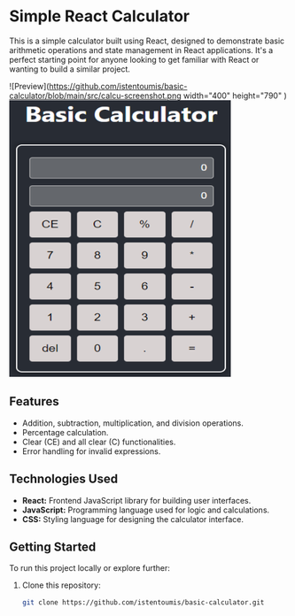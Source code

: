 # Simple React Calculator

This is a simple calculator built using React, designed to demonstrate basic arithmetic operations and state management in React applications. It's a perfect starting point for anyone looking to get familiar with React or wanting to build a similar project.

![Preview](https://github.com/istentoumis/basic-calculator/blob/main/src/calcu-screenshot.png width="400" height="790" )
<img src="https://github.com/istentoumis/basic-calculator/blob/main/src/calcu-screenshot.png" width="400" height="500">

## Features

- Addition, subtraction, multiplication, and division operations.
- Percentage calculation.
- Clear (CE) and all clear (C) functionalities.
- Error handling for invalid expressions.

## Technologies Used

- **React:** Frontend JavaScript library for building user interfaces.
- **JavaScript:** Programming language used for logic and calculations.
- **CSS:** Styling language for designing the calculator interface.

## Getting Started

To run this project locally or explore further:

1. Clone this repository:
   ```bash
   git clone https://github.com/istentoumis/basic-calculator.git
